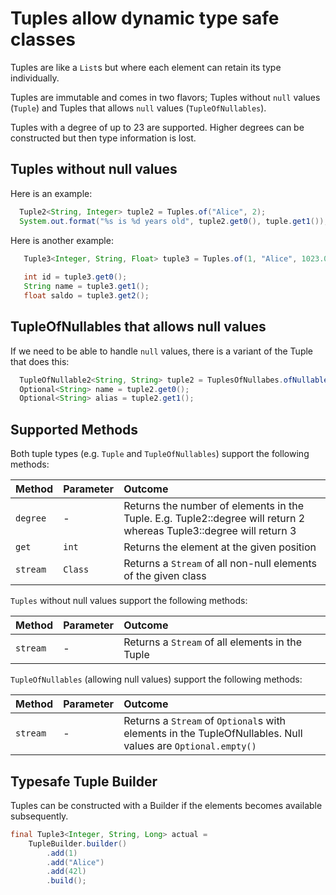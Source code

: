 Tuples allow dynamic type safe classes
======================================
Tuples are like a `List`s but where each element can retain its type individually.

Tuples are immutable and comes in two flavors; Tuples without `null` values (`Tuple`) and Tuples that allows `null` values (`TupleOfNullables`).

Tuples with a degree of up to 23 are supported. Higher degrees can be constructed but then type information is lost.

## Tuples without null values

Here is an example:
``` java 
  Tuple2<String, Integer> tuple2 = Tuples.of("Alice", 2);
  System.out.format("%s is %d years old", tuple2.get0(), tuple.get1());
```

Here is another example:
``` java
   Tuple3<Integer, String, Float> tuple3 = Tuples.of(1, "Alice", 1023.0);
   
   int id = tuple3.get0();
   String name = tuple3.get1();
   float saldo = tuple3.get2();
```


## TupleOfNullables that allows null values
If we need to be able to handle `null` values, there is a variant of the Tuple that does this:
``` java
  TupleOfNullable2<String, String> tuple2 = TuplesOfNullabes.ofNullable("Alice", null);
  Optional<String> name = tuple2.get0();
  Optional<String> alias = tuple2.get1();
```

## Supported Methods
Both tuple types (e.g. `Tuple` and `TupleOfNullables`) support the following methods:

| Method      | Parameter  | Outcome
| :---------- | :--------- | :--------
| `degree`    | -          | Returns the number of elements in the Tuple. E.g. Tuple2::degree will return 2 whereas Tuple3::degree will return 3 
| `get`       | `int`      | Returns the element at the given position
| `stream`    | `Class`    | Returns a `Stream` of all non-null elements of the given class


`Tuples` without null values support the following methods:

| Method      | Parameter  | Outcome
| :---------- | :--------- | :--------
| `stream`    | -          | Returns a `Stream` of all elements in the Tuple

`TupleOfNullables` (allowing null values) support the following methods:

| Method      | Parameter  | Outcome
| :---------- | :--------- | :--------
| `stream`    | -          | Returns a `Stream` of `Optional`s with elements in the TupleOfNullables. Null values are `Optional.empty()`


## Typesafe Tuple Builder
Tuples can be constructed with a Builder if the elements becomes available subsequently.
```java
final Tuple3<Integer, String, Long> actual = 
    TupleBuilder.builder()
        .add(1)
        .add("Alice")
        .add(42l)
        .build();
```

